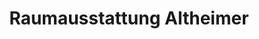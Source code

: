 ---
title: "Raumausstattung Altheimer"
url: /bobingen/raumausstattung-altheimer/
shop: Raumausstattung
---